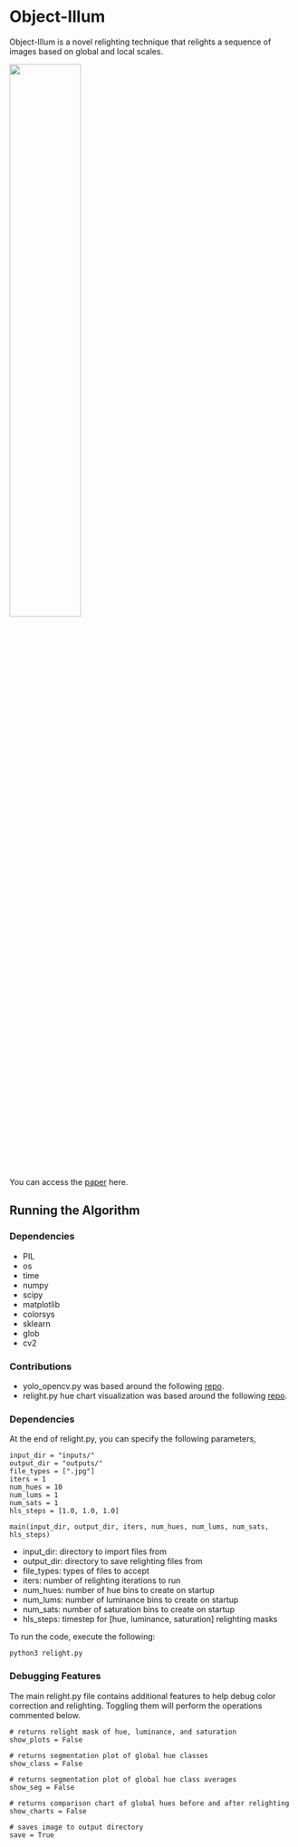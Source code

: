 # Object-Illum

Object-Illum is a novel relighting technique that relights a sequence of images based on global and local scales.

<img src='../master/results/sample-results.png' style='width: 50%;'>

You can access the [paper](http://cardadfar.com/assets/project-descriptions/images/light-stabilization/paper.pdf) here.

## Running the Algorithm

### Dependencies

* PIL
* os
* time
* numpy
* scipy
* matplotlib
* colorsys
* sklearn
* glob
* cv2

### Contributions

* yolo_opencv.py was based around the following [repo](https://github.com/arunponnusamy/object-detection-opencv).
* relight.py hue chart visualization was based around the following [repo](https://github.com/lighttransport/colorcorrectionmatrix).


### Dependencies

At the end of relight.py, you can specify the following parameters,
```
input_dir = "inputs/"
output_dir = "outputs/"
file_types = [".jpg"]
iters = 1
num_hues = 10
num_lums = 1
num_sats = 1
hls_steps = [1.0, 1.0, 1.0]

main(input_dir, output_dir, iters, num_hues, num_lums, num_sats, hls_steps)
```

* input_dir: directory to import files from
* output_dir: directory to save relighting files from
* file_types: types of files to accept
* iters: number of relighting iterations to run
* num_hues: number of hue bins to create on startup
* num_lums: number of luminance bins to create on startup
* num_sats: number of saturation bins to create on startup
* hls_steps: timestep for [hue, luminance, saturation] relighting masks

To run the code, execute the following:
```
python3 relight.py
```

### Debugging Features

The main relight.py file contains additional features to help debug color correction and relighting. Toggling them will perform the operations commented below.

```
# returns relight mask of hue, luminance, and saturation
show_plots = False

# returns segmentation plot of global hue classes
show_class = False

# returns segmentation plot of global hue class averages
show_seg = False

# returns comparison chart of global hues before and after relighting
show_charts = False

# saves image to output directory
save = True
```
